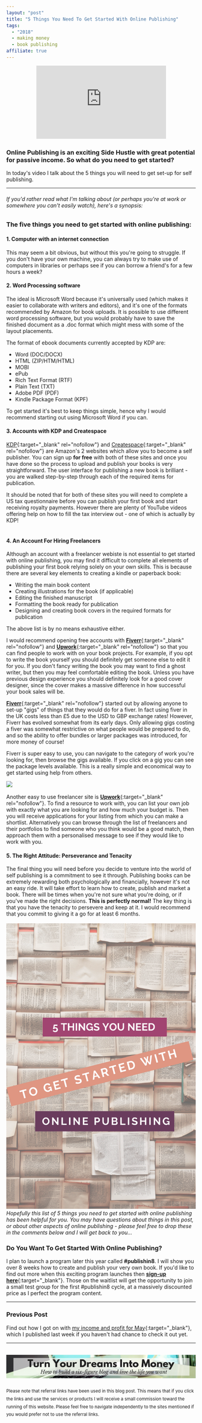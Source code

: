 ```yaml
---
layout: "post"
title: "5 Things You Need To Get Started With Online Publishing"
tags:
  - "2018"
  - making money
  - book publishing
affiliate: true
---
```

<center>
<iframe width="345" height="194" src="https://www.youtube-nocookie.com/embed/aq2qRe-dGXY?rel=0&amp;showinfo=0&amp;start=4" frameborder="0" allow="autoplay; encrypted-media" allowfullscreen></iframe>
</center>

### Online Publishing is an exciting Side Hustle with great potential for passive income. So what do you need to get started?

In today's video I talk about the 5 things you will need to get set-up for self publishing.

*** 

###### If you'd rather read what I'm talking about (or perhaps you're at work or somewhere you can't easily watch), here's a synopsis:

### The five things you need to get started with online publishing:

#### 1. Computer with an internet connection
This may seem a bit obvious, but without this you're going to struggle. If you don't have your own machine, you can always try to make use of computers in libraries or perhaps see if you can borrow a friend's for a few hours a week?

#### 2. Word Processing software
The ideal is Microsoft Word because it's universally used (which makes it easier to collaborate with writers and editors), and it's one of the formats recommended by Amazon for book uploads. It is possible to use different word processing software, but you would probably have to save the finished document as a .doc format which might mess with some of the layout placements.<br>

The format of ebook documents currently accepted by KDP are:

- Word (DOC/DOCX)
- HTML (ZIP/HTM/HTML)
- MOBI
- ePub
- Rich Text Format (RTF)
- Plain Text (TXT)
- Adobe PDF (PDF)
- Kindle Package Format (KPF)

To get started it's best to keep things simple, hence why I would recommend starting out using Microsoft Word if you can.

#### 3. Accounts with KDP and Createspace
[KDP](https://kdp.amazon.com){:target="_blank" rel="nofollow"} and [Createspace](https://www.createspace.com){:target="_blank" rel="nofollow"} are Amazon's 2 websites which allow you to become a self publisher. You can sign up **for free** with both of these sites and once you have done so the process to upload and publish your books is very straightforward. The user interface for publishing a new book is brilliant - you are walked step-by-step through each of the required items for publication.

It should be noted that for both of these sites you will need to complete a US tax questionnaire before you can publish your first book and start receiving royalty payments. However there are plenty of YouTube videos offering help on how to fill the tax interview out - one of which is actually by KDP!<br><br>

#### 4. An Account For Hiring Freelancers
Although an account with a freelancer webiste is not essential to get started with online publishing, you may find it difficult to complete all elements of publishing your first book relying solely on your own skills. This is because there are several key elements to creating a kindle or paperback book:

- Writing the main book content
- Creating illustrations for the book (if applicable)
- Editing the finished manuscript
- Formatting the book ready for publication
- Designing and creating book covers in the required formats for publication

The above list is by no means exhaustive either.

I would recommend opening free accounts with [**Fiverr**](http://bit.ly/try_fiverr){:target="_blank" rel="nofollow"} and [**Upwork**](https://www.upwork.com){:target="_blank" rel="nofollow"} so that you can find people to work with on your book projects. For example, if you opt to write the book yourself you should definitely get someone else to edit it for you. If you don't fancy writing the book you may want to find a ghost writer, but then you may feel comfortable editing the book. Unless you have previous design experience you should definitely look for a good cover designer, since the cover makes a massive difference in how successful your book sales will be.

[**Fiverr**](http://bit.ly/try_fiverr){:target="_blank" rel="nofollow"} started out by allowing anyone to set-up "gigs" of things that they would do for a fiver. In fact using fiver in the UK costs less than £5 due to the USD to GBP exchange rates! However, Fiverr has evolved somewhat from its early days. Only allowing gigs costing a fiver was somewhat restrictive on what people would be prepared to do, and so the ability to offer bundles or larger packages was introduced, for more money of course!

Fiverr is super easy to use, you can navigate to the category of work you're looking for, then browse the gigs available. If you click on a gig you can see the package levels available. This is a really simple and economical way to get started using help from others.

<!-- START ADVERTISER: Fiverr (Global) from awin.com -->

<a href="http://www.awin1.com/cread.php?awinmid=6288&awinaffid=452089&clickref=&p=https%3A%2F%2Fwww.fiverr.com%2F%3Fshow_join%3Dtrue">
    <img src="https://www.awin1.com/cshow.php?s=527817&v=6288&q=256739&r=452089" border="0">
</a>

<!-- END ADVERTISER: Fiverr (Global) from awin.com -->

Another easy to use freelancer site is [**Upwork**](https://www.upwork.com){:target="_blank" rel="nofollow"}. To find a resource to work with, you can list your own job with exactly what you are looking for and how much your budget is. Then you will receive applications for your listing from which you can make a shortlist. Alternatively you can browse through the list of freelancers and their portfolios to find someone who you think would be a good match, then approach them with a personalised message to see if they would like to work with you.
<br>
#### 5. The Right Attitude: Perseverance and Tenacity
The final thing you will need before you decide to venture into the world of self publishing is a commitment to see it through. Publishing books can be extremely rewarding both psychologically and financially, however it's not an easy ride. It will take effort to learn how to create, publish and market a book. There will be times when you're not sure what you're doing, or if you've made the right decisions. **This is perfectly normal!** The key thing is that you have the tenacity to persevere and keep at it. I would recommend that you commit to giving it a go for at least 6 months.
<br><br>
![Pinterest image showing 5 things needed to start online publishing](/i/2018/5-Things-To-Start-Online-Publishing-pin.png)
<br>
*Hopefully this list of 5 things you need to get started with online publishing has been helpful for you. You may have questions about things in this post, or about other aspects of online publishing - please feel free to drop these in the comments below and I will get back to you...*
<br>
### Do You Want To Get Started With Online Publishing?

I plan to launch a program later this year called **#publishin8**. I will show you over 8 weeks how to create and publish your very own book. If you'd like to find out more when this exciting program launches then [**sign-up here**](/signup/publishin8.html){:target="_blank"}. Those on the waitlist will get the opportunity to join a small test group for the first #publishin8 cycle, at a massively discounted price as I perfect the program content.



****

### Previous Post

Find out how I got on with [my income and profit for May](/posts/may-2018-income-report){:target="_blank"}, which I published last week if you haven't had chance to check it out yet. 

***



<br>
<center>
<a href="http://bit.ly/turnyourdreamsintomoney" target="_blank"><img src='/aff/turn-your-dreams-into-money-728x90.png' alt='Turn Your Dreams Into Money link to course' /></a>
</center>
<br>
<sub>Please note that referral links have been used in this blog post. This means that if you click the links and use the services or products I will receive a small commission toward the running of this website. Please feel free to navigate independently to the sites mentioned if you would prefer not to use the referral links.</sub>






